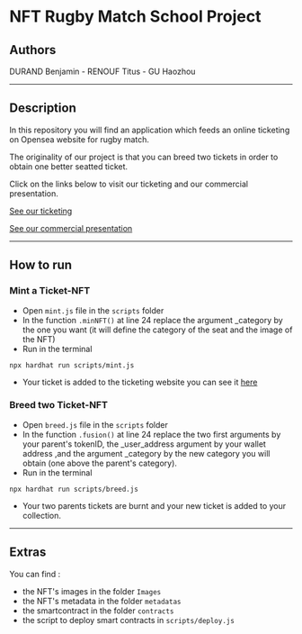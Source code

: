 # NFT Rugby Match School Project

## Authors

DURAND Benjamin - RENOUF Titus - GU Haozhou

---

## Description

In this repository you will find an application which feeds an online ticketing on Opensea website for rugby match.

The originality of our project is that you can breed two tickets in order to obtain one better seatted ticket.

Click on the links below to visit our ticketing and our commercial presentation.

[See our ticketing](https://testnets.opensea.io/collection/france-allblacks-2021-nft-tickets)

[See our commercial presentation](https://rugby-match-nft.my.canva.site/#page-0)

---

## How to run

### Mint a Ticket-NFT

- Open `mint.js` file in the `scripts` folder
- In the function `.minNFT()` at line 24 replace the argument _category by the one you want (it will define the category of the seat and the image of the NFT)
- Run in the terminal
```
npx hardhat run scripts/mint.js
```
- Your ticket is added to the ticketing website you can see it [here](https://testnets.opensea.io/collection/france-allblacks-2021-nft-tickets)


### Breed two Ticket-NFT

- Open `breed.js` file in the `scripts` folder
- In the function `.fusion()` at line 24 replace the two first arguments by your parent's tokenID, the _user_address argument by your wallet address ,and the argument _category by the new category you will obtain (one above the parent's category).
- Run in the terminal
```
npx hardhat run scripts/breed.js
```
- Your two parents tickets are burnt and your new ticket is added to your collection.
---

## Extras

You can find :
- the NFT's images in the folder `Images`
- the NFT's metadata in the folder `metadatas`
- the smartcontract in the folder `contracts`
- the script to deploy smart contracts in `scripts/deploy.js`